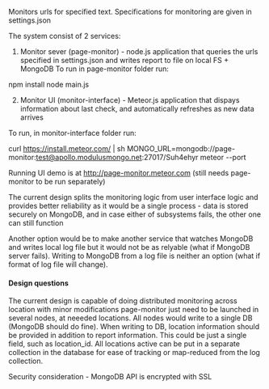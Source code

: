 Monitors urls for specified text.
Specifications for monitoring are given in settings.json

The system consist of 2 services:
1) Monitor sever (page-monitor) - node.js application that queries the urls specified in settings.json and writes report to file on local FS + MongoDB
To run in page-monitor folder run:

npm install
node main.js

2) Monitor UI (monitor-interface) - Meteor.js application that dispays information about last check, and automatically refreshes as new data arrives

To run, in monitor-interface folder run:

curl https://install.meteor.com/ | sh
MONGO_URL=mongodb://page-monitor:test@apollo.modulusmongo.net:27017/Suh4ehyr meteor --port <port you want>

Running UI demo is at http://page-monitor.meteor.com (still needs page-monitor to be run separately)


The current design splits the monitoring logic from user interface logic and provides better reliability as it would be a single process - data is stored securely on MongoDB, and in case either of subsystems fails, the other one can still function

Another option would be to make another service that watches MongoDB and writes local log file but it would not be as relyable  (what if MongoDB server fails). Writing to MongoDB from a log file is neither an option (what if format of log file will change).

#### Design questions #####

The current design is capable of doing distributed monitoring across location with minor modifications
page-monitor just need to be launched in several nodes, at neeeded locations. 
All nodes would write to a single DB (MongoDB should do fine).
When writing to DB, location information should be provided in addition to report information. This could be just a single field, such as location_id. All locations active can be put in a separate collection in the database for ease of tracking or map-reduced from the log collection.

Security consideration - MongoDB API is encrypted with SSL

